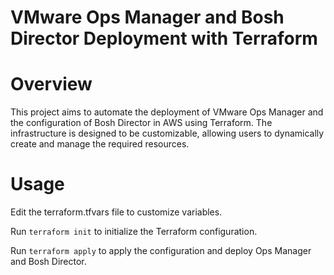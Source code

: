 # VMware Ops Manager and Bosh Director Deployment with Terraform
# Overview
This project aims to automate the deployment of VMware Ops Manager and the configuration of Bosh Director in AWS using Terraform. The infrastructure is designed to be customizable, allowing users to dynamically create and manage the required resources.

# Usage
Edit the terraform.tfvars file to customize variables.

Run `terraform init` to initialize the Terraform configuration.

Run `terraform apply` to apply the configuration and deploy Ops Manager and Bosh Director.
